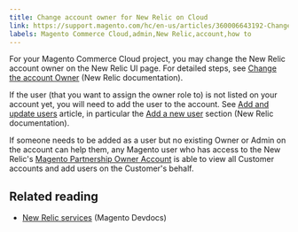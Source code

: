 ```yaml
---
title: Change account owner for New Relic on Cloud
link: https://support.magento.com/hc/en-us/articles/360006643192-Change-account-owner-for-New-Relic-on-Cloud
labels: Magento Commerce Cloud,admin,New Relic,account,how to
---
```


For your Magento Commerce Cloud project, you may change the New Relic account owner on the New Relic UI page. For detailed steps, see [Change the account Owner](https://docs.newrelic.com/docs/accounts/accounts/roles-permissions/change-account-owner) (New Relic documentation).

If the user (that you want to assign the owner role to) is not listed on your account yet, you will need to add the user to the account. See [Add and update users](https://docs.newrelic.com/docs/accounts/accounts/roles-permissions/add-update-users) article, in particular the [Add a new user](https://docs.newrelic.com/docs/accounts/accounts/roles-permissions/add-update-users#adding_users) section (New Relic documentation).

If someone needs to be added as a user but no existing Owner or Admin on the account can help them, any Magento user who has access to the New Relic's [Magento Partnership Owner Account](https://account.newrelic.com/accounts/1311131/users) is able to view all Customer accounts and add users on the Customer's behalf.

## Related reading

* [New Relic services](https://devdocs.magento.com/guides/v2.3/cloud/project/new-relic.html) (Magento Devdocs)